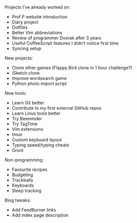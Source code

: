 Projects I've already worked on:

- Prof P website introduction
- Diary project
- Dotfiles
- Better Vim abbreviations
- Review of programmer Dvorak after 3 years
- Useful CoffeeScript features I didn't notice first time
- Syncing setup

New projects:

- Clone other games (Flappy Bird clone in 1 hour challenge?)
- iSketch clone
- Improve wordsearch game
- Python photo import script

New tools:

- Learn Git better
- Contribute to my first external GitHub repos
- Learn Linux tools better
- Try Beeminder
- Try TagTime
- Vim extensions
- tmux
- Custom keyboard layout
- Typing speed/typing cheats
- Grunt

Non-programming:

- Favourite recipes
- Budgeting 
- Trackballs
- Keyboards
- Sleep tracking

Blog tweaks:

- Add FeedBurner links
- Add index page description
